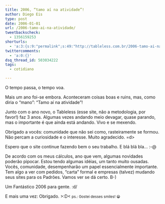 ```yaml
---
title: 2006, “tamo aí na atividade”!
author: Diego Eis
type: post
date: 2006-01-01
url: /2006-tamo-ai-na-atividade/
tweetbackscheck:
  - 1356159253
shorturls:
  - 'a:3:{s:9:"permalink";s:49:"http://tableless.com.br/2006-tamo-ai-na-atividade";s:7:"tinyurl";s:26:"http://tinyurl.com/3pay5fz";s:4:"isgd";s:19:"http://is.gd/TQLbNq";}'
twittercomments:
  - 'a:0:{}'
dsq_thread_id: 503034222
tags:
  - cotidiano

---
```

O tempo passa, o tempo voa.
  
Mais um ano foi-se embora. Aconteceram coisas boas e ruins, mas, como diria o &#8220;mano&#8221;: &#8220;Tamo aí na atividade&#8221;!

Junto com o ano novo, o Tableless (esse site, não a metodologia, por favor!) faz 3 anos. Algumas vezes andando meio devagar, quase parando, mas o importante é que ainda está andando. Vivo e se mexendo.
  
Obrigado a vocês: comunidade que não sei como, rasteiramente se formou. Não percam a curiosidade e o interesse. Muito agradecido. =d>
  
Espero que o site continue fazendo bem o seu trabalho. E blá blá bla&#8230; :-@ 

De acordo com os meus cálculos, ano que vem, algumas novidades poderão pipocar. Estou tendo algumas idéias, um tanto muito ousadas. Vocês, comunidade, desempenharão um papel essencialmente importante. Tem algo a ver com pedidos, &#8220;carta&#8221; formal e empresas (talvez) mudando seus sites para os Padrões. Vamos ver se dá certo. B-)

Um Fantástico 2006 para gente. \:d/
  
E mais uma vez: Obrigado. >:D< <small>ps.: Gostei desses smiles! 😀</small>